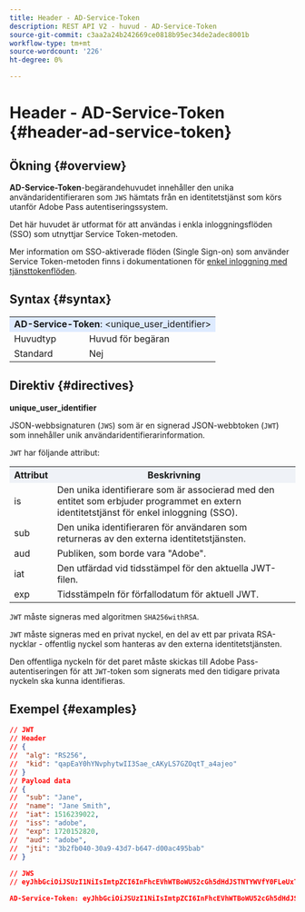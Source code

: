```yaml
---
title: Header - AD-Service-Token
description: REST API V2 - huvud - AD-Service-Token
source-git-commit: c3aa2a24b242669ce0818b95ec34de2adec8001b
workflow-type: tm+mt
source-wordcount: '226'
ht-degree: 0%

---
```



# Header - AD-Service-Token {#header-ad-service-token}

## Ökning {#overview}

<b>AD-Service-Token</b>-begärandehuvudet innehåller den unika användaridentifieraren som `JWS` hämtats från en identitetstjänst som körs utanför Adobe Pass autentiseringssystem.

Det här huvudet är utformat för att användas i enkla inloggningsflöden (SSO) som utnyttjar Service Token-metoden.

Mer information om SSO-aktiverade flöden (Single Sign-on) som använder Service Token-metoden finns i dokumentationen för [enkel inloggning med tjänsttokenflöden](../../flows/single-sign-on-flows/rest-api-v2-single-sign-on-service-token-flows.md).

## Syntax {#syntax}

<table>
   <tr>
      <td style="background-color: #DEEBFF;" colspan="2"><b>AD-Service-Token</b>: &lt;unique_user_identifier&gt;</td>
   </tr>
   <tr>
      <td>Huvudtyp</td>
      <td>Huvud för begäran</td>
   </tr>
   <tr>
      <td>Standard</td>
      <td>Nej</td>
   </tr>
</table>

## Direktiv {#directives}

<b>unique_user_identifier</b>

JSON-webbsignaturen (`JWS`) som är en signerad JSON-webbtoken (`JWT`) som innehåller unik användaridentifierarinformation.

`JWT` har följande attribut:

<table>
   <tr>
      <th style="background-color: #EFF2F7; width: 15%;">Attribut</th>
      <th style="background-color: #EFF2F7;">Beskrivning</th>
   </tr>
   <tr>
      <td>is</td>
      <td>Den unika identifierare som är associerad med den entitet som erbjuder programmet en extern identitetstjänst för enkel inloggning (SSO).</td>
   </tr>
   <tr>
      <td>sub</td>
      <td>Den unika identifieraren för användaren som returneras av den externa identitetstjänsten.</td>
   </tr>
   <tr>
      <td>aud</td>
      <td>Publiken, som borde vara "Adobe".</td>
   </tr>
   <tr>
      <td>iat</td>
      <td>Den utfärdad vid tidsstämpel för den aktuella JWT-filen.</td>
   </tr>
   <tr>
      <td>exp</td>
      <td>Tidsstämpeln för förfallodatum för aktuell JWT.</td>
   </tr>
</table>

`JWT` måste signeras med algoritmen `SHA256withRSA`.

`JWT` måste signeras med en privat nyckel, en del av ett par privata RSA-nycklar - offentlig nyckel som hanteras av den externa identitetstjänsten.

Den offentliga nyckeln för det paret måste skickas till Adobe Pass-autentiseringen för att `JWT`-token som signerats med den tidigare privata nyckeln ska kunna identifieras.

## Exempel {#examples}

```JSON
// JWT
// Header
// {
//  "alg": "RS256",
//  "kid": "qapEaY0hYNvphytwII3Sae_cAKyLS7GZOqtT_a4ajeo"
// }
// Payload data
// {
//  "sub": "Jane",
//  "name": "Jane Smith",
//  "iat": 1516239022,
//  "iss": "adobe",
//  "exp": 1720152820,
//  "aud": "adobe",
//  "jti": "3b2fb040-30a9-43d7-b647-d00ac495bab"
// }
 
// JWS
// eyJhbGciOiJSUzI1NiIsImtpZCI6InFhcEVhWTBoWU52cGh5dHdJSTNTYWVfY0FLeUxTN0daT3F0VF9hNGFqZW8ifQ.eyJzdWIiOiJKYW5lIiwibmFtZSI6IkphbmUgU21pdGgiLCJpYXQiOjE1MTYyMzkwMjIsImlzcyI6ImFkb2JlIiwiZXhwIjoxNzIwMTUyODIwLCJhdWQiOiJhZG9iZSIsImp0aSI6IjNiMmZiMDQwLTMwYTktNDNkNy1iNjQ3LWQwMGFjNDk1YmFiIn0.stHLZFh-635LDNjv9HRHzq912ICNCVGUS3f4RS_bAxpUiUSB6CShS2VvU4V-THEXj7d_zk1mxtPP0QM_pCrh4Vk2GaPRa856Bt_PhsfQY-_benDcB6MIoFX67qrREGncGiv7JEs3ksa-P1YvBYXolT7t52K093kFaQtICfB-aBa8danRZvUrJHjjFoILEpTbQuzxKRN6y36J3p1FZ-SfDuofHp3SnXDrWFRYyXYQnb9WFlhNBxR400-0vzTONZYd097WWy1shMw5V8TvIDvCDE5ifqk31gMdYga-N3JkcTA5QoW7Zl80UV7BhR5v14Va1IZLcbFra_UJdEzbBwW_nA

AD-Service-Token: eyJhbGciOiJSUzI1NiIsImtpZCI6InFhcEVhWTBoWU52cGh5dHdJSTNTYWVfY0FLeUxTN0daT3F0VF9hNGFqZW8ifQ.eyJzdWIiOiJKYW5lIiwibmFtZSI6IkphbmUgU21pdGgiLCJpYXQiOjE1MTYyMzkwMjIsImlzcyI6ImFkb2JlIiwiZXhwIjoxNzIwMTUyODIwLCJhdWQiOiJhZG9iZSIsImp0aSI6IjNiMmZiMDQwLTMwYTktNDNkNy1iNjQ3LWQwMGFjNDk1YmFiIn0.stHLZFh-635LDNjv9HRHzq912ICNCVGUS3f4RS_bAxpUiUSB6CShS2VvU4V-THEXj7d_zk1mxtPP0QM_pCrh4Vk2GaPRa856Bt_PhsfQY-_benDcB6MIoFX67qrREGncGiv7JEs3ksa-P1YvBYXolT7t52K093kFaQtICfB-aBa8danRZvUrJHjjFoILEpTbQuzxKRN6y36J3p1FZ-SfDuofHp3SnXDrWFRYyXYQnb9WFlhNBxR400-0vzTONZYd097WWy1shMw5V8TvIDvCDE5ifqk31gMdYga-N3JkcTA5QoW7Zl80UV7BhR5v14Va1IZLcbFra_UJdEzbBwW_nA
```
